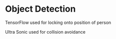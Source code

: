 # Object Detection
TensorFlow used for locking onto position of person 

Ultra Sonic used for collision avoidance
